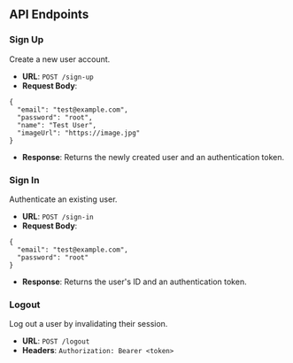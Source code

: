 ## API Endpoints

### Sign Up

Create a new user account.

- **URL**: `POST /sign-up`
- **Request Body**:

```
{
  "email": "test@example.com",
  "password": "root",
  "name": "Test User",
  "imageUrl": "https://image.jpg"
}

```

- **Response**: Returns the newly created user and an authentication token.

### Sign In

Authenticate an existing user.

- **URL**: `POST /sign-in`
- **Request Body**:

```
{
  "email": "test@example.com",
  "password": "root"
}

```

- **Response**: Returns the user's ID and an authentication token.

### Logout

Log out a user by invalidating their session.

- **URL**: `POST /logout`
- **Headers**: `Authorization: Bearer <token>`
